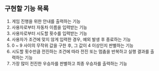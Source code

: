 ## 구현할 기능 목록 

1. 게임 진행을 위한 안내를 출력하는 기능
2. 사용자로부터 자동차 이름을 입력받는 기능
3. 사용자로부터 시도할 횟수를 입력받는 기능
4. 사용자가 조건에 맞지 않게 입력한 경우, 예외 발생 후 종료하는 기능
5. 0 ~ 9 사이의 무작위 값을 구한 후, 그 값이 4 이상인지 판별하는 기능
6. 시도할 횟수만큼 전진하는 조건에 따라 전진 또는 멈춤을 반복하고 실행 결과를 출력하는 기능
7. 가장 많이 전진한 우승자를 판별하고 최종 우승자를 출력하는 기능